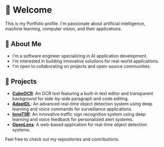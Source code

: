 # 👋 Welcome
This is my Portfolio profile. I'm passionate about artificial intelligence, machine learning, computer vision, and their applications.


## 🚀 About Me
- I'm a software engineer specializing in AI application development.
- I'm interested in building innovative solutions for real-world applications.
- I'm open to collaborating on projects and open-source communities.


<!-- ## 🔧 Skills & Tools
Specialities & Technologies:
 - Data Science and Artificial Intelligence
 - Machine Learning/ Deep Learning
 - Computer Vision and Image Processing
 - Optical character recognition (OCR)

- Programming Languages: Python
- Machine Learning: Scikit-Learn, TensorFlow, PyTorch
- Libraries: OpenCV, Tesseract OCR
- Web Development: HTML, CSS, Javascript, Nodejs, Bootstrap
- Tools: VSCode, Jupyter, Git
- Database: MySQL, MongoDB
- Tools: Docker

**Languages**: Python, JavaScript, HTML, CSS, C, C++ <br>
**Libraries**: Numpy, Pandas, Matplotlib, Seaborn, OpenCV, Scikit-learn, TensorFlow <br>
**OCR Tools**: Tesseract<br>
**Frameworks**: Node.js, Bootstrap, JQuery <br>
**Database**: SQLite, MongoDB <br>
**Tools**: VSCode, Pycharm, Docker, Jypyter, Git, GitHub <br>
**Version Control**: Git, GitHub <br> -->


<!-- ## 🛠️ Skills & Tools
&emsp;
<img src="https://cdn.jsdelivr.net/gh/devicons/devicon/icons/python/python-original.svg" alt="icon" width="20" height="20"/>
<img src="https://cdn.jsdelivr.net/gh/devicons/devicon/icons/tensorflow/tensorflow-original.svg" alt="icon" width="20" height="20"/>
<img src="https://cdn.jsdelivr.net/gh/devicons/devicon/icons/html5/html5-original.svg" alt="icon" width="20" height="20"/>
<img src="https://cdn.jsdelivr.net/gh/devicons/devicon/icons/css3/css3-original.svg" alt="icon" width="20" height="20"/>
<img src="https://raw.githubusercontent.com/danielcranney/readme-generator/main/public/icons/skills/javascript-colored.svg" alt="icon" width="20" height="20"/>
<img src="https://cdn.jsdelivr.net/gh/devicons/devicon/icons/vscode/vscode-original.svg" alt="icon" width="20" height="20"/>
<img src="https://cdn.jsdelivr.net/gh/devicons/devicon/icons/git/git-original.svg" alt="icon" width="20" height="20"/> -->


## 🌟 Projects
- **[CubeOCR](https://github.com/OCR-tech/CubeOCR)**: An OCR tool featuring a built-in text editor and transparent background for side-by-side paragraph and code editing.
- **[AdaptDL](https://github.com/OCR-tech/AdaptDL)**: An advanced real-time object detection system using deep learning and voice commands for surveillance applications.
- **[InnoTSR](https://github.com/OCR-tech/InnoTSR)**: An innovative traffic sign recognition system using deep learning and voice feedback for personalized alert systems.
- **[OpenLens](https://github.com/OCR-tech/OpenLens)**: A web-based application for real-time object detection systems.
<!-- - **[InnoOCR](https://github.com/OCR-tech/InnoOCR)**: An intelligent OCR system leveraging deep learning for accurate text recognition and extraction. -->

Feel free to check out my repositories and contributions.
<!-- Happy Coding! 😊 -->